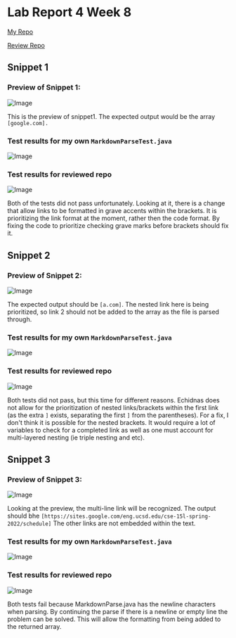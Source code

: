 # Lab Report 4 Week 8 

[My Repo](https://github.com/richarddau/markdown-parser)

[Review Repo](https://github.com/AlexVazquez19/markdown-parser-echidnas)

## Snippet 1

### Preview of Snippet 1:

![Image](8sc2.png)

This is the preview of snippet1. The expected output would be the array `[google.com].`

### Test results for my own `MarkdownParseTest.java`
![Image](8sc3.png)

### Test results for reviewed repo
![Image](8sc4.png)

Both of the tests did not pass unfortunately. Looking at it, there is a change that allow links to be formatted in grave accents within the brackets. It is prioritizing the link format at the moment, rather then the code format. By fixing the code to prioritize checking grave marks before brackets should fix it. 

## Snippet 2

### Preview of Snippet 2:
![Image](8sc5.png)

The expected output should be `[a.com]`. The nested link here is being prioritized, so link 2 should not be added to the array as the file is parsed through.

### Test results for my own `MarkdownParseTest.java`
![Image](8sc6.png)

### Test results for reviewed repo
![Image](8sc7.png)

Both tests did not pass, but this time for different reasons. Echidnas does not allow for the prioritization of nested links/brackets within the first link (as the extra `]` exists, separating the first `]` from the parentheses). For a fix, I don't think it is possible for the nested brackets. It would require a lot of variables to check for a completed link as well as one must account for multi-layered nesting (ie triple nesting and etc).

## Snippet 3

### Preview of Snippet 3:
![Image](8sc8.png)

Looking at the preview, the multi-line link will be recognized. The output should bhe `[https://sites.google.com/eng.ucsd.edu/cse-15l-spring-2022/schedule]` The other links are not embedded within the text.

### Test results for my own `MarkdownParseTest.java`
![Image](8sc9.png)

### Test results for reviewed repo
![Image](8sc10.png)

Both tests fail because MarkdownParse.java has the newline characters when parsing. By continuing the parse if there is a newline or empty line the problem can be solved. This will allow the formatting from being added to the returned array.

